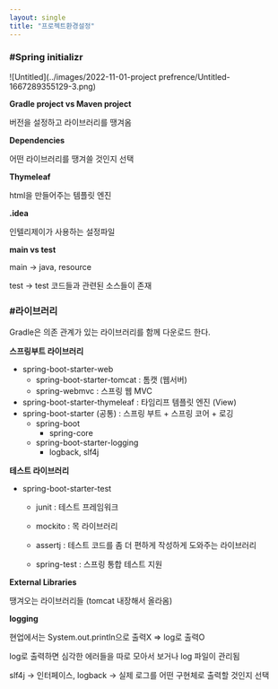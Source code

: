 ```yaml
---
layout: single
title: "프로젝트환경설정"
---
```


### #Spring initializr

![Untitled](../images/2022-11-01-project prefrence/Untitled-1667289355129-3.png)



**Gradle project vs Maven project**

버전을 설정하고 라이브러리를 땡겨옴




**Dependencies**

어떤 라이브러리를 땡겨쓸 것인지 선택



**Thymeleaf**

html을 만들어주는 템플릿 엔진



**.idea**

인텔리제이가 사용하는 설정파일




**main vs test**

main → java, resource

test → test 코드들과 관련된 소스들이 존재




### #라이브러리

Gradle은 의존 관계가 있는 라이브러리를 함께 다운로드 한다.




**스프링부트 라이브러리**

- spring-boot-starter-web
    - spring-boot-starter-tomcat : 톰캣 (웹서버)
    - spring-webmvc : 스프링 웹 MVC
- spring-boot-starter-thymeleaf : 타임리프 템플릿 엔진 (View)
- spring-boot-starter (공통) : 스프링 부트 + 스프링 코어 + 로깅
    - spring-boot
        - spring-core
    - spring-boot-starter-logging
        - logback, slf4j
        
        

**테스트 라이브러리**

- spring-boot-starter-test
    - junit : 테스트 프레임워크
    
    - mockito : 목 라이브러리
    
    - assertj : 테스트 코드를 좀 더 편하게 작성하게 도와주는 라이브러리
    
    - spring-test : 스프링 통합 테스트 지원
    
      
    

**External Libraries**

땡겨오는 라이브러리들 (tomcat 내장해서 올라옴)




**logging**

현업에서는 System.out.println으로 출력X ⇒ log로 출력O

log로 출력하면 심각한 에러들을 따로 모아서 보거나 log 파일이 관리됨

slf4j → 인터페이스, logback → 실제 로그를 어떤 구현체로 출력할 것인지 선택
